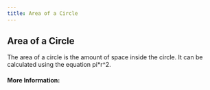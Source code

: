 ```yaml
---
title: Area of a Circle
---
```

## Area of a Circle

<!-- The article goes here, in GitHub-flavored Markdown. Feel free to add YouTube videos, images, and CodePen/JSBin embeds  -->

The area of a circle is the amount of space inside the circle. It can be calculated using the equation pi*r^2.

#### More Information:
<!-- Please add any articles you think might be helpful to read before writing the article -->


